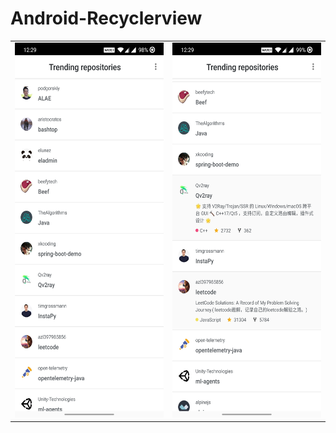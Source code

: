 # Android-Recyclerview
<table>
  <tr>
    <td><img src="https://github.com/priyanka-badgujar/Android-Recyclerview/blob/master/screenshots/Collapse%20functionality.jpg" width="300" height="600"/></td>
    <td><img src="https://github.com/priyanka-badgujar/Android-Recyclerview/blob/master/screenshots/Expand%20functionality.jpg" width="300"   height="600"/></td>
  </tr>
 </table>
